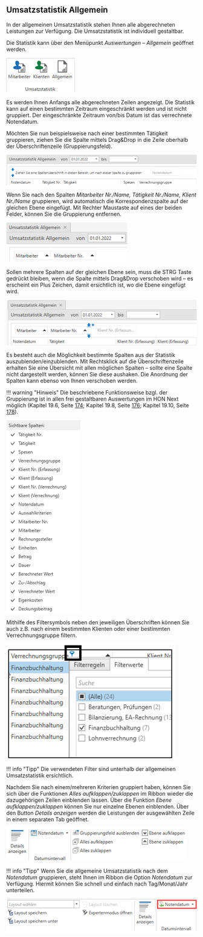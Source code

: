 ## Umsatzstatistik Allgemein

In der allgemeinen Umsatzstatistik stehen Ihnen alle abgerechneten
Leistungen zur Verfügung. Die Umsatzstatistik ist individuell
gestaltbar.

Die Statistik kann über den Menüpunkt *Auswertungen – Allgemein*
geöffnet werden.


![](<img/image349.png>)

Es werden Ihnen Anfangs alle abgerechneten Zeilen angezeigt. Die
Statistik kann auf einen bestimmten Zeitraum eingeschränkt werden und
ist nicht gruppiert. Der eingeschränkte Zeitraum von/bis Datum ist das
verrechnete Notendatum.

Möchten Sie nun beispielsweise nach einer bestimmten Tätigkeit
gruppieren, ziehen Sie die Spalte mittels Drag&Drop in die Zeile
oberhalb der Überschriftenzeile (Gruppierungsfeld).


![](<img/image354.png>)

Wenn Sie nach den Spalten *Mitarbeiter Nr./Name, Tätigkeit Nr./Name,
Klient Nr./Name* gruppieren, wird automatisch die Korrespondenzspalte
auf der gleichen Ebene eingefügt. Mit Rechter Maustaste auf eines der
beiden Felder, können Sie die Gruppierung entfernen.


![](<img/image355.png>)

Sollen mehrere Spalten auf der gleichen Ebene sein, muss die STRG Taste
gedrückt bleiben, wenn die Spalte mittels Drag&Drop verschoben wird – es
erscheint ein Plus Zeichen, damit ersichtlich ist, wo die Ebene
eingefügt wird.


![](<img/image356.png>)

Es besteht auch die Möglichkeit bestimmte Spalten aus der Statistik
auszublenden/einzublenden. Mit Rechtsklick auf die Überschriftenzeile
erhalten Sie eine Übersicht mit allen möglichen Spalten – sollte eine
Spalte nicht dargestellt werden, können Sie diese aushaken. Die
Anordnung der Spalten kann ebenso von Ihnen verschoben werden.

!!! warning "Hinweis"
    Die beschriebene Funktionsweise bzgl. der Gruppierung ist in allen frei
    gestaltbaren Auswertungen im HON Next möglich (Kapitel 19.6, Seite
    [174](#rzl-layouts); Kapitel 19.8, Seite [176](#mitarbeiterliste);
    Kapitel 19.10, Seite [178](#pauschalstatistik-1)).



![](<img/image357.png>)

Mithilfe des Filtersymbols neben den jeweiligen Überschriften können Sie
auch z.B. nach einem bestimmten Klienten oder einer bestimmten
Verrechnungsgruppe filtern.

![](<img/image358.png>)

!!! info "Tipp"
    Die verwendeten Filter sind unterhalb der allgemeinen Umsatzstatistik
    ersichtlich.

Nachdem Sie nach einem/mehreren Kriterien gruppiert haben, können Sie
sich über die Funktionen *Alles aufklappen/zuklappen* im Ribbon wieder
die dazugehörigen Zeilen einblenden lassen. Über die Funktion *Ebene
aufklappen/zuklappen* können Sie nur einzelne Ebenen einblenden. Über
den Button *Details anzeigen* werden die Leistungen der ausgewählten
Zeile in einem separaten Tab geöffnet.


![](<img/image359.png>)

!!! info "Tipp"
    Wenn Sie die allgemeine Umsatzstatistik nach dem *Notendatum*
    gruppieren, steht Ihnen im Ribbon die Option *Notendatum* zur Verfügung.
    Hiermit können Sie schnell und einfach nach Tag/Monat/Jahr unterteilen.

![](<img/image360.png>)